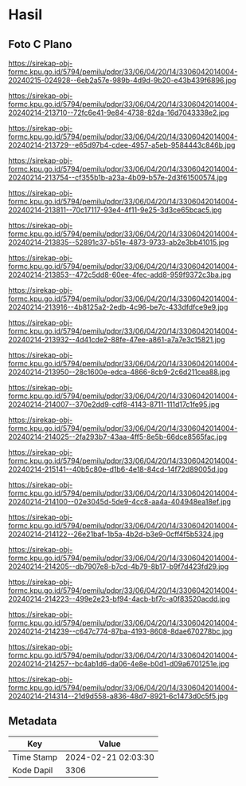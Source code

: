 # Hasil

## Foto C Plano

https://sirekap-obj-formc.kpu.go.id/5794/pemilu/pdpr/33/06/04/20/14/3306042014004-20240215-024928--6eb2a57e-989b-4d9d-9b20-e43b439f6896.jpg

https://sirekap-obj-formc.kpu.go.id/5794/pemilu/pdpr/33/06/04/20/14/3306042014004-20240214-213710--72fc6e41-9e84-4738-82da-16d7043338e2.jpg

https://sirekap-obj-formc.kpu.go.id/5794/pemilu/pdpr/33/06/04/20/14/3306042014004-20240214-213729--e65d97b4-cdee-4957-a5eb-9584443c846b.jpg

https://sirekap-obj-formc.kpu.go.id/5794/pemilu/pdpr/33/06/04/20/14/3306042014004-20240214-213754--cf355b1b-a23a-4b09-b57e-2d3f61500574.jpg

https://sirekap-obj-formc.kpu.go.id/5794/pemilu/pdpr/33/06/04/20/14/3306042014004-20240214-213811--70c17117-93e4-4f11-9e25-3d3ce65bcac5.jpg

https://sirekap-obj-formc.kpu.go.id/5794/pemilu/pdpr/33/06/04/20/14/3306042014004-20240214-213835--52891c37-b51e-4873-9733-ab2e3bb41015.jpg

https://sirekap-obj-formc.kpu.go.id/5794/pemilu/pdpr/33/06/04/20/14/3306042014004-20240214-213853--472c5dd8-60ee-4fec-add8-959f9372c3ba.jpg

https://sirekap-obj-formc.kpu.go.id/5794/pemilu/pdpr/33/06/04/20/14/3306042014004-20240214-213916--4b8125a2-2edb-4c96-be7c-433dfdfce9e9.jpg

https://sirekap-obj-formc.kpu.go.id/5794/pemilu/pdpr/33/06/04/20/14/3306042014004-20240214-213932--4d41cde2-88fe-47ee-a861-a7a7e3c15821.jpg

https://sirekap-obj-formc.kpu.go.id/5794/pemilu/pdpr/33/06/04/20/14/3306042014004-20240214-213950--28c1600e-edca-4866-8cb9-2c6d211cea88.jpg

https://sirekap-obj-formc.kpu.go.id/5794/pemilu/pdpr/33/06/04/20/14/3306042014004-20240214-214007--370e2dd9-cdf8-4143-8711-111d17c1fe95.jpg

https://sirekap-obj-formc.kpu.go.id/5794/pemilu/pdpr/33/06/04/20/14/3306042014004-20240214-214025--2fa293b7-43aa-4ff5-8e5b-66dce8565fac.jpg

https://sirekap-obj-formc.kpu.go.id/5794/pemilu/pdpr/33/06/04/20/14/3306042014004-20240214-215141--40b5c80e-d1b6-4e18-84cd-14f72d89005d.jpg

https://sirekap-obj-formc.kpu.go.id/5794/pemilu/pdpr/33/06/04/20/14/3306042014004-20240214-214100--02e3045d-5de9-4cc8-aa4a-404948ea18ef.jpg

https://sirekap-obj-formc.kpu.go.id/5794/pemilu/pdpr/33/06/04/20/14/3306042014004-20240214-214122--26e21baf-1b5a-4b2d-b3e9-0cff4f5b5324.jpg

https://sirekap-obj-formc.kpu.go.id/5794/pemilu/pdpr/33/06/04/20/14/3306042014004-20240214-214205--db7907e8-b7cd-4b79-8b17-b9f7d423fd29.jpg

https://sirekap-obj-formc.kpu.go.id/5794/pemilu/pdpr/33/06/04/20/14/3306042014004-20240214-214223--499e2e23-bf94-4acb-bf7c-a0f83520acdd.jpg

https://sirekap-obj-formc.kpu.go.id/5794/pemilu/pdpr/33/06/04/20/14/3306042014004-20240214-214239--c647c774-87ba-4193-8608-8dae670278bc.jpg

https://sirekap-obj-formc.kpu.go.id/5794/pemilu/pdpr/33/06/04/20/14/3306042014004-20240214-214257--bc4ab1d6-da06-4e8e-b0d1-d09a6701251e.jpg

https://sirekap-obj-formc.kpu.go.id/5794/pemilu/pdpr/33/06/04/20/14/3306042014004-20240214-214314--21d9d558-a836-48d7-8921-6c1473d0c5f5.jpg


## Metadata

| Key        | Value               |
| ---------- | ------------------- |
| Time Stamp | 2024-02-21 02:03:30 |
| Kode Dapil | 3306                |



